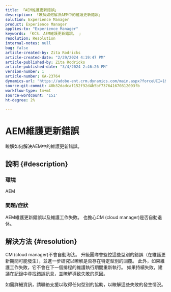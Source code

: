 ```yaml
---
title: 「AEM維護更新錯誤」
description: 「瞭解如何解決AEM中的維護更新錯誤」
solution: Experience Manager
product: Experience Manager
applies-to: "Experience Manager"
keywords: 「KCS. AEM維護更新錯誤， 」
resolution: Resolution
internal-notes: null
bug: false
article-created-by: Zita Rodricks
article-created-date: "2/29/2024 4:19:47 PM"
article-published-by: Zita Rodricks
article-published-date: "3/4/2024 2:46:26 PM"
version-number: 1
article-number: KA-23764
dynamics-url: "https://adobe-ent.crm.dynamics.com/main.aspx?forceUCI=1&pagetype=entityrecord&etn=knowledgearticle&id=3ee9ba56-1ed7-ee11-9079-6045bd0065f9"
source-git-commit: 40b32dadcaf152f92d4b5bf737641670812093fb
workflow-type: tm+mt
source-wordcount: '151'
ht-degree: 2%

---
```


# AEM維護更新錯誤


瞭解如何解決AEM中的維護更新錯誤。

## 說明 {#description}


### 環境

AEM

### 問題/症狀

AEM維護更新錯誤以及維護工作失敗。 也擔心CM (cloud manager)是否自動退休。


## 解決方法 {#resolution}


CM (cloud manager)不會自動淘汰。 升級團隊會監控這些型別的錯誤（在維護更新期間可能發生），並進一步研究以瞭解是否存在特定型別的回覆。
此外，如果維護工作失敗，它不會在下一個排程的維護執行期間重新執行。 如果持續失敗，建議在記錄中尋找錯誤訊息，並瞭解導致失敗的原因。

如需詳細資訊，請聯絡支援以取得任何型別的協助，以瞭解這些失敗的發生情況。
